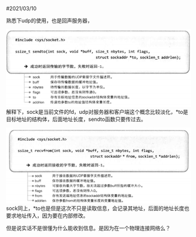 #2021/03/10

熟悉下udp的使用，也是回声服务器，

![avatar](sendto.png)
解释下，sock是当前文件的fd，udp对服务器和客户端这个概念比较淡化，*to是目标地址的结构体，后面地址长度，sendto函数只要传过去。

![avatar](recvfrom.png)
sock同上，*to也是但是这次不只是读取信息，会记录其地址，后面的地址长度也要求地址传入，因为要在内部修改。

但是说实话不是很懂为什么能收到信息。是因为在一个物理连接网络么？